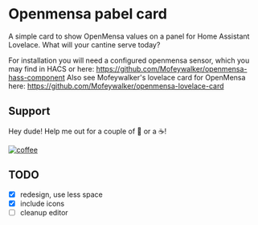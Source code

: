 # Openmensa pabel card 

A simple card to show OpenMensa values on a panel for Home Assistant Lovelace. What will your cantine serve today?

For installation you will need a configured openmensa sensor, which you may find in HACS or here: https://github.com/Mofeywalker/openmensa-hass-component
Also see Mofeywalker's lovelace card for OpenMensa here: https://github.com/Mofeywalker/openmensa-lovelace-card

## Support

Hey dude! Help me out for a couple of :beers: or a :coffee:!

[![coffee](https://www.buymeacoffee.com/assets/img/custom_images/black_img.png)](https://www.buymeacoffee.com/mfdlr)

## TODO
- [x] redesign, use less space
- [x] include icons
- [ ] cleanup editor